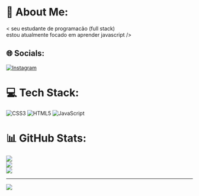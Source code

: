 # 💫 About Me:
< seu estudante de programacão (full stack)<br>estou atualmente focado em aprender javascript />


## 🌐 Socials:
[![Instagram](https://img.shields.io/badge/Instagram-%23E4405F.svg?logo=Instagram&logoColor=white)](https://instagram.com/cassiano_oficciall) 

# 💻 Tech Stack:
![CSS3](https://img.shields.io/badge/css3-%231572B6.svg?style=for-the-badge&logo=css3&logoColor=white) ![HTML5](https://img.shields.io/badge/html5-%23E34F26.svg?style=for-the-badge&logo=html5&logoColor=white) ![JavaScript](https://img.shields.io/badge/javascript-%23323330.svg?style=for-the-badge&logo=javascript&logoColor=%23F7DF1E)
# 📊 GitHub Stats:
![](https://github-readme-stats.vercel.app/api?username=cassianodv&theme=radical&hide_border=false&include_all_commits=false&count_private=false)<br/>
![](https://github-readme-streak-stats.herokuapp.com/?user=cassianodv&theme=radical&hide_border=false)<br/>
![](https://github-readme-stats.vercel.app/api/top-langs/?username=cassianodv&theme=radical&hide_border=false&include_all_commits=false&count_private=false&layout=compact)

---
[![](https://visitcount.itsvg.in/api?id=cassianodv&icon=0&color=0)](https://visitcount.itsvg.in)

<!-- Proudly created with GPRM ( https://gprm.itsvg.in ) -->